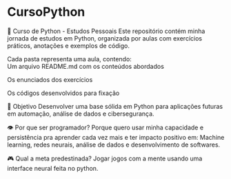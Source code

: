 # CursoPython

🐍 Curso de Python - Estudos Pessoais Este repositório contém minha jornada de estudos em Python, organizada por aulas com exercícios práticos, anotações e exemplos de código.  

Cada pasta representa uma aula, contendo:  
Um arquivo README.md com os conteúdos abordados  

Os enunciados dos exercícios  

Os códigos desenvolvidos para fixação

🎯 Objetivo
Desenvolver uma base sólida em Python para aplicações futuras em automação, análise de dados e cibersegurança.

👁️ Por que ser programador?
Porque quero usar minha capacidade e persistência pra aprender cada vez mais e ter impacto positivo em: Machine learning, redes neurais, análise de dados e desenvolvimento de softwares.

🎮 Qual a meta predestinada?
Jogar jogos com a mente usando uma interface neural feita no python.
